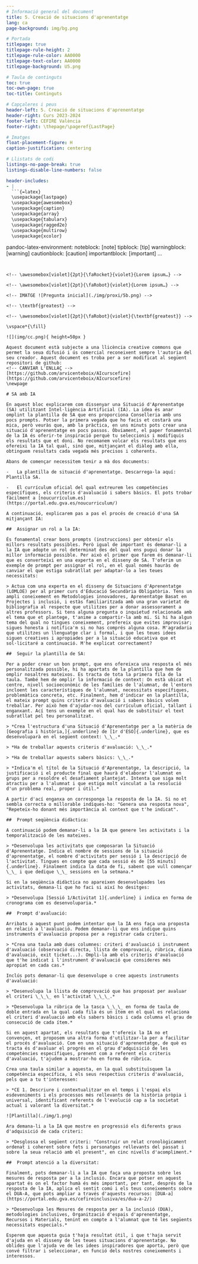 ```yaml
---
# Informació general del document
title: 5. Creació de situacions d'aprenentatge
lang: ca
page-background: img/bg.png

# Portada
titlepage: true
titlepage-rule-height: 2
titlepage-rule-color: AA0000
titlepage-text-color: AA0000
titlepage-background: U5.png

# Taula de continguts
toc: true
toc-own-page: true
toc-title: Continguts

# Capçaleres i peus
header-left: 5. Creació de situacions d'aprenentatge
header-right: Curs 2023-2024
footer-left: CEFIRE València
footer-right: \thepage/\pageref{LastPage}

# Imatges
float-placement-figure: H
caption-justification: centering

# Llistats de codi
listings-no-page-break: true
listings-disable-line-numbers: false

header-includes:
- |
  ```{=latex}
  \usepackage{lastpage}
  \usepackage{awesomebox}
  \usepackage{caption}
  \usepackage{array}
  \usepackage{tabularx}
  \usepackage{ragged2e}
  \usepackage{multirow}
  \usepackage{xcolor}

  ```
pandoc-latex-environment:
  noteblock: [note]
  tipblock: [tip]
  warningblock: [warning]
  cautionblock: [caution]
  importantblock: [important]
...
```


<!-- \awesomebox[violet]{2pt}{\faRocket}{violet}{Lorem ipsum…} -->

<!-- \awesomebox[violet]{2pt}{\faRobot}{violet}{Lorem ipsum…} -->

<!-- IMATGE ![Pregunta inicial](./img/proxi/5b.png) -->

<!-- \textbf{greatest} -->

<!-- \awesomebox[violet]{2pt}{\faRobot}{violet}{\textbf{greatest}} -->

\vspace*{\fill}

![](img/cc.png){ height=50px }

Aquest document està subjecte a una llicència creative commons que permet la seua difusió i ús comercial reconeixent sempre l'autoria del seu creador. Aquest document es troba per a ser modificat al següent repositori de github:
<!-- CANVIAR L'ENLLAÇ -->
[https://github.com/arvicenteboix/AIcurscefire](https://github.com/arvicenteboix/AIcurscefire)
\newpage

# SA amb IA

En aquest bloc explicarem com dissenyar una Situació d'Aprenentatge (SA) utilitzant Intel·ligència Artificial (IA). La idea és anar omplint la plantilla de SA que ens proporciona Conselleria amb uns pocs prompts. Potser la primera vegada que ho facis et costarà una mica, però veuràs que, amb la pràctica, en uns minuts pots crear una situació d'aprenentatge en pocs passos. Òbviament, el paper fonamental de la IA és oferir-te inspiració perquè tu seleccionis i modifiquis els resultats que et doni. No recomanem volcar els resultats que ens ofereixi la IA tal qual, sinó que, mitjançant el diàleg amb ella, obtinguem resultats cada vegada més precisos i coherents.

Abans de començar necessitem tenir a mà dos documents:

-   La plantilla de situació d'aprenentatge. Descarrega-la aquí: Plantilla SA.

-   El currículum oficial del qual extreurem les competències específiques, els criteris d'avaluació i sabers bàsics. El pots trobar fàcilment a [noucurrículum.es](https://portal.edu.gva.es/noucurriculum/)

A continuació, explicarem pas a pas el procés de creació d'una SA mitjançant IA:

##  Assignar un rol a la IA:

És fonamental crear bons prompts (instruccions) per obtenir els millors resultats possibles. Però igual de important és demanar-li a la IA que adopte un rol determinat des del qual ens pugui donar la millor informació possible. Per això el primer que farem és demanar-li que es converteixi en una experta en el disseny de SA. T'oferim un exemple de prompt per assignar el rol, en el qual només hauràs de canviar el que estiga subratllat per adaptar-lo a les teues necessitats:

> Actua com una experta en el disseny de Situacions d'Aprenentatge (LOMLOE) per al primer curs d'Educació Secundària Obligatòria. Tens un ampli coneixement en Metodologies innovadores, Aprenentatge Basat en Projectes i inclusió, i estàs familiaritzada amb una gran varietat de bibliografia al respecte que utilitzes per a donar assessorament a altres professors. Si tens alguna pregunta o inquietud relacionada amb el tema que et plantege, t'anime a compartir-la amb mi. Si hi ha algun tema del qual no tingues coneixement, prefereix que evites improvisar; sigues honesta i notifica'm si no has comprés alguna cosa. M'agradaria que utilitzes un llenguatge clar i formal, i que les teues idees siguen creatives i apropiades per a la situació educativa que et sol·licitaré a continuació. M'he explicat correctament?

##  Seguir la plantilla de SA:

Per a poder crear un bon prompt, que ens ofereixca una resposta el més personalitzada possible, hi ha apartats de la plantilla que hem de omplir nosaltres mateixos. Es tracta de tota la primera fila de la taula. També hem de omplir la informació de context: On està ubicat el centre, nivell socioeconòmic de les famílies de l'alumnat, de l'entorn incloent les característiques de l'alumnat, necessitats específiques, problemàtica concreta, etc. Finalment, hem d'indicar en la plantilla, el mateix prompt quins criteris d'avaluació i sabers bàsics volem treballar. Per això hem d'ajudar-nos del currículum oficial, tallant i enganxant. Ací tens un exemple en el qual has de substituir el text subratllat pel teu personalitzat.

> *Crea l'estructura d'una Situació d'Aprenentatge per a la matèria de [Geografia i història,]{.underline} de [1r d'ESO]{.underline}, que es desenvoluparà en el següent context: \_\_.*

> *Ha de treballar aquests criteris d'avaluació: \_\_.*

> *Ha de treballar aquests sabers bàsics: \_\_.*

> *Indica'm el títol de la Situació d'Aprenentatge, la descripció, la justificació i el producte final que haurà d'elaborar l'alumnat en grups per a resoldre el desafiament plantejat. Intenta que siga molt atractiu per a l'alumnat i que estiga molt vinculat a la resolució d'un problema real, proper i útil.*

A partir d'ací enganxa on corresponga la resposta de la IA. Si no et sembla correcta o millorable indíques-ho: "Genera una resposta nova", "Repeteix-ho donant més importància al context que t'he indicat".

##  Prompt seqüència didàctica:

A continuació podem demanar-li a la IA que genere les activitats i la temporalització de les mateixes.

> *Desenvolupa les activitats que composaran la Situació d'Aprenentatge. Indica el nombre de sessions de la situació d'aprenentatge, el nombre d'activitats per sessió i la descripció de l'activitat. Tingues en compte que cada sessió és de [55 minuts]{.underline}. Finalment indica la data de fi, sabent que vull començar \_\_ i que dedique \_\_ sessions en la setmana.*

Si en la seqüència didàctica no apareixen desenvolupades les activitats, demana-li que ho faci si així ho desitges:

> *Desenvolupa [Sessió 1/Activitat 1]{.underline} i indica en forma de cronograma com es desenvoluparia.*

##  Prompt d'avaluació:

Arribats a aquest punt podem intentar que la IA ens faça una proposta en relació a l'avaluació. Podem demanar-li que ens indique quins instruments d'avaluació proposa per a registrar cada criteri.

> *Crea una taula amb dues columnes: criteri d'avaluació i instrument d'avaluació (observació directa, llista de comprovació, rúbrica, diana d'avaluació, exit ticket...). Ompli-la amb els criteris d'avaluació que t'he indicat i l'instrument d'avaluació que consideres més apropiat en cada cas.*

Inclús pots demanar-li que desenvolupe o cree aquests instruments d'avaluació:

> *Desenvolupa la llista de comprovació que has proposat per avaluar el criteri \_\_\_ en l'activitat \_\_\_.*

> *Desenvolupa la rúbrica de la tasca \_\_\_ en forma de taula de doble entrada en la qual cada fila és un ítem en el qual es relaciona el criteri d'avaluació amb els sabers bàsics i cada columna el grau de consecució de cada ítem.*

Si en aquest apartat, els resultats que t'ofereix la IA no et convençen, et proposem una altra forma d'utilitzar-la per a facilitar el procés d'avaluació. Com en una situació d'aprenentatge, de què es tracta és d'avaluar el progrés en el grau d'adquisició de les competències específiques, prenent com a referent els criteris d'avaluació, t'ajudem a mostrar-ho en forma de rúbrica.

Crea una taula similar a aquesta, en la qual substituïsquem la competència específica, i els seus respectius criteris d'avaluació, pels que a tu t'interessen:

> *CE 1. Descriure i contextualitzar en el temps i l'espai els esdeveniments i els processos més rellevants de la història pròpia i universal, identificant referents de l'evolució cap a la societat actual i valorant la diversitat.*

![Plantilla](./img/1.png)

Ara demana-li a la IA que mostre en progressió els diferents graus d'adquisició de cada criteri:

> *Desglossa el següent criteri: "Construir un relat cronològicament ordenat i coherent sobre fets i personatges rellevants del passat i sobre la seua relació amb el present", en cinc nivells d'acompliment.*

##  Prompt atenció a la diversitat:

Finalment, pots demanar-li a la IA que faça una proposta sobre les mesures de resposta per a la inclusió. Encara que potser en aquest apartat és on el factor humà és més important, per tant, després de la resposta de la IA, aplica el sentit comú i els teus coneixements sobre el DUA-A, que pots ampliar a través d'aquests recursos: [DUA-a](https://portal.edu.gva.es/cefireinclusiva/es/dua-a-2/)

> *Desenvolupa les Mesures de resposta per a la inclusió (DUA), metodologies inclusives, Organització d'espais d'aprenentatge, Recursos i Materials, tenint en compte a l'alumnat que té les següents necessitats especials.*

Esperem que aquesta guia t'haja resultat útil, i que t'haja servit d'ajuda en el disseny de les teues situacions d'aprenentatge. No oblides que l'ajuda ve de les idees inspiradores que aporta, però que convé filtrar i seleccionar, en funció dels nostres coneixements i interessos.